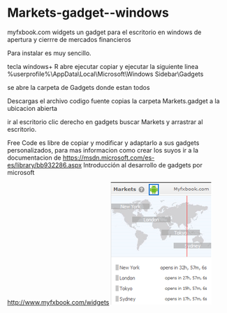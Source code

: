# Markets-gadget--windows
myfxbook.com widgets un gadget para el escritorio en windows de apertura y cierrre de mercados financieros

Para instalar es muy sencillo.

tecla windows+ R
abre ejecutar
copiar y ejecutar la siguiente linea  %userprofile%\AppData\Local\Microsoft\Windows Sidebar\Gadgets

se abre la carpeta de Gadgets donde estan todos

Descargas el archivo codigo fuente copias la carpeta Markets.gadget a la ubicacion abierta 

ir al escritorio clic derecho en gadgets buscar Markets y arrastrar al escritorio.

Free Code es libre de copiar y modificar y adaptarlo a sus gadgets personalizados,
para mas informacion como crear los suyos ir a la documentacion de  https://msdn.microsoft.com/es-es/library/bb932286.aspx Introducción al desarrollo de gadgets por microsoft


http://www.myfxbook.com/widgets 
![ScreenShot](https://github.com/jhonsu01/Markets-gadget--windows/blob/master/gadget.png)
